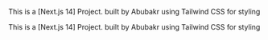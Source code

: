 This is a [Next.js 14] Project. built by Abubakr using Tailwind CSS for styling

This is a [Next.js 14] Project.
built by Abubakr using Tailwind CSS for styling


